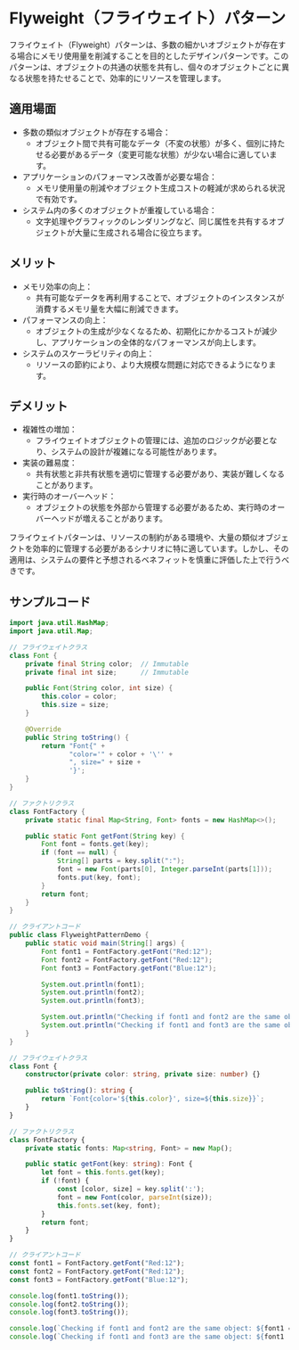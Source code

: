 # Flyweight（フライウェイト）パターン

フライウェイト（Flyweight）パターンは、多数の細かいオブジェクトが存在する場合にメモリ使用量を削減することを目的としたデザインパターンです。このパターンは、オブジェクトの共通の状態を共有し、個々のオブジェクトごとに異なる状態を持たせることで、効率的にリソースを管理します。

## 適用場面

- 多数の類似オブジェクトが存在する場合：
  - オブジェクト間で共有可能なデータ（不変の状態）が多く、個別に持たせる必要があるデータ（変更可能な状態）が少ない場合に適しています。
- アプリケーションのパフォーマンス改善が必要な場合：
  - メモリ使用量の削減やオブジェクト生成コストの軽減が求められる状況で有効です。
- システム内の多くのオブジェクトが重複している場合：
  - 文字処理やグラフィックのレンダリングなど、同じ属性を共有するオブジェクトが大量に生成される場合に役立ちます。

## メリット

- メモリ効率の向上：
  - 共有可能なデータを再利用することで、オブジェクトのインスタンスが消費するメモリ量を大幅に削減できます。
- パフォーマンスの向上：
  - オブジェクトの生成が少なくなるため、初期化にかかるコストが減少し、アプリケーションの全体的なパフォーマンスが向上します。
- システムのスケーラビリティの向上：
  - リソースの節約により、より大規模な問題に対応できるようになります。

## デメリット

- 複雑性の増加：
  - フライウェイトオブジェクトの管理には、追加のロジックが必要となり、システムの設計が複雑になる可能性があります。
- 実装の難易度：
  - 共有状態と非共有状態を適切に管理する必要があり、実装が難しくなることがあります。
- 実行時のオーバーヘッド：
  - オブジェクトの状態を外部から管理する必要があるため、実行時のオーバーヘッドが増えることがあります。

フライウェイトパターンは、リソースの制約がある環境や、大量の類似オブジェクトを効率的に管理する必要があるシナリオに特に適しています。しかし、その適用は、システムの要件と予想されるベネフィットを慎重に評価した上で行うべきです。

## サンプルコード

```java
import java.util.HashMap;
import java.util.Map;

// フライウェイトクラス
class Font {
    private final String color;  // Immutable
    private final int size;      // Immutable

    public Font(String color, int size) {
        this.color = color;
        this.size = size;
    }

    @Override
    public String toString() {
        return "Font{" +
               "color='" + color + '\'' +
               ", size=" + size +
               '}';
    }
}

// ファクトリクラス
class FontFactory {
    private static final Map<String, Font> fonts = new HashMap<>();

    public static Font getFont(String key) {
        Font font = fonts.get(key);
        if (font == null) {
            String[] parts = key.split(":");
            font = new Font(parts[0], Integer.parseInt(parts[1]));
            fonts.put(key, font);
        }
        return font;
    }
}

// クライアントコード
public class FlyweightPatternDemo {
    public static void main(String[] args) {
        Font font1 = FontFactory.getFont("Red:12");
        Font font2 = FontFactory.getFont("Red:12");
        Font font3 = FontFactory.getFont("Blue:12");

        System.out.println(font1);
        System.out.println(font2);
        System.out.println(font3);

        System.out.println("Checking if font1 and font2 are the same object: " + (font1 == font2));
        System.out.println("Checking if font1 and font3 are the same object: " + (font1 == font3));
    }
}
```

```typescript
// フライウェイトクラス
class Font {
    constructor(private color: string, private size: number) {}

    public toString(): string {
        return `Font{color='${this.color}', size=${this.size}}`;
    }
}

// ファクトリクラス
class FontFactory {
    private static fonts: Map<string, Font> = new Map();

    public static getFont(key: string): Font {
        let font = this.fonts.get(key);
        if (!font) {
            const [color, size] = key.split(':');
            font = new Font(color, parseInt(size));
            this.fonts.set(key, font);
        }
        return font;
    }
}

// クライアントコード
const font1 = FontFactory.getFont("Red:12");
const font2 = FontFactory.getFont("Red:12");
const font3 = FontFactory.getFont("Blue:12");

console.log(font1.toString());
console.log(font2.toString());
console.log(font3.toString());

console.log(`Checking if font1 and font2 are the same object: ${font1 === font2}`);
console.log(`Checking if font1 and font3 are the same object: ${font1 !== font3}`);
```
